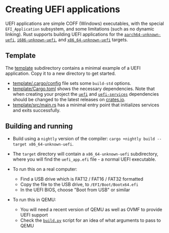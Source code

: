 # Creating UEFI applications

UEFI applications are simple COFF (Windows) executables, with the special
`EFI_Application` subsystem, and some limitations (such as no dynamic linking).
Rust supports building UEFI applications for the
[`aarch64-unknown-uefi`], [`i686-unknown-uefi`], and [`x86_64-unknown-uefi`]
targets.

## Template

The [template](template) subdirectory contains a minimal example of a UEFI
application. Copy it to a new directory to get started.

- [template/.cargo/config](template/.cargo/config) file sets some `build-std` options.
- [template/Cargo.toml](template/Cargo.toml) shows the necessary
  dependencies. Note that when creating your project the
  [`uefi`](https://crates.io/crates/uefi) and
  [`uefi-services`](https://crates.io/crates/uefi-services) dependencies should
  be changed to the latest releases on [crates.io](https://crates.io).
- [template/src/main.rs](template/src/main.rs) has a minimal entry point that
  initializes services and exits successfully.

## Building and running

- Build using a `nightly` version of the compiler:
  `cargo +nightly build --target x86_64-unknown-uefi`.

- The `target` directory will contain a `x86_64-unknown-uefi` subdirectory,
  where you will find the `uefi_app.efi` file - a normal UEFI executable.

- To run this on a real computer:
  - Find a USB drive which is FAT12 / FAT16 / FAT32 formatted
  - Copy the file to the USB drive, to `/EFI/Boot/Bootx64.efi`
  - In the UEFI BIOS, choose "Boot from USB" or similar

- To run this in QEMU:
  - You will need a recent version of QEMU as well as OVMF to provide UEFI support
  - Check the [`build.py`](uefi-test-runner/build.py) script for an idea of
    what arguments to pass to QEMU

[`aarch64-unknown-uefi`]: https://github.com/rust-lang/rust/blob/HEAD/compiler/rustc_target/src/spec/aarch64_unknown_uefi.rs
[`i686-unknown-uefi`]: https://github.com/rust-lang/rust/blob/HEAD/compiler/rustc_target/src/spec/i686_unknown_uefi.rs
[`x86_64-unknown-uefi`]: https://github.com/rust-lang/rust/blob/HEAD/compiler/rustc_target/src/spec/x86_64_unknown_uefi.rs
